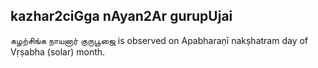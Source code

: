 ## kazhar2ciGga nAyan2Ar gurupUjai

கழற்சிங்க நாயனார் குருபூஜை is observed on Apabharaṇī nakṣhatram day of Vṛṣabha (solar) month.



